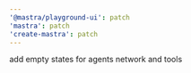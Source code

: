 ```yaml
---
'@mastra/playground-ui': patch
'mastra': patch
'create-mastra': patch
---
```


add empty states for agents network and tools
